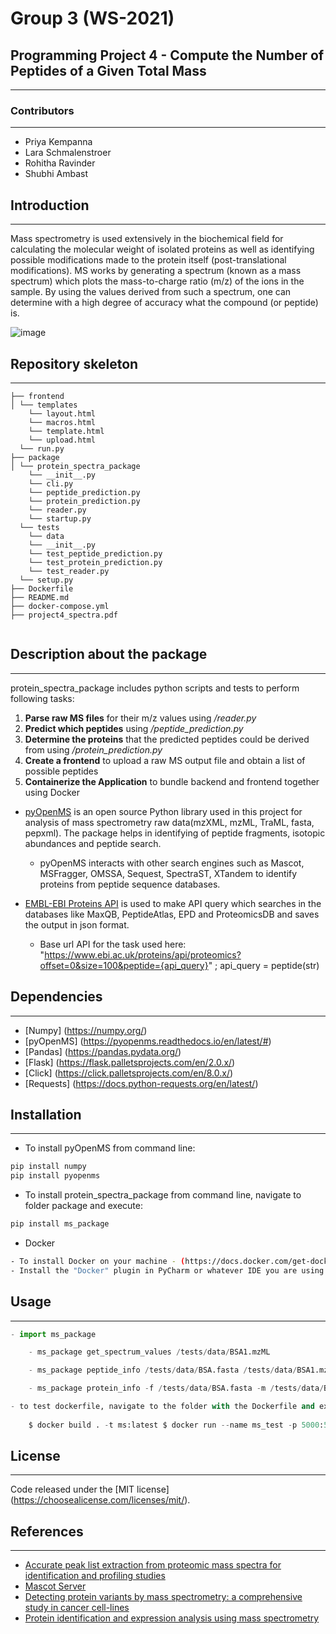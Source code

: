 # Group 3 (WS-2021)

## Programming Project 4 - Compute the Number of Peptides of a Given Total Mass

------------------

### Contributors

--------------

- Priya Kempanna
- Lara Schmalenstroer
- Rohitha Ravinder 
- Shubhi Ambast

## Introduction 

--------------

Mass spectrometry is used extensively in the biochemical field for calculating the molecular weight of isolated
proteins as well as identifying possible modifications made to the protein itself (post-translational modifications). MS works by
generating a spectrum (known as a mass spectrum) which plots the mass-to-charge ratio (m/z) of the ions in the sample. By
using the values derived from such a spectrum, one can determine with a high degree of accuracy what the compound (or
peptide) is.

![image](https://upload.wikimedia.org/wikipedia/commons/1/1f/Mass_spectrometry_protocol.png)

## Repository skeleton

--------------
```
├── frontend
│ └── templates
    └── layout.html
    └── macros.html
    └── template.html
    └── upload.html
  └── run.py
├── package
│ └── protein_spectra_package
    └── __init__.py
    └── cli.py
    └── peptide_prediction.py
    └── protein_prediction.py
    └── reader.py
    └── startup.py
  └── tests
    └── data
    └── __init__.py
    └── test_peptide_prediction.py
    └── test_protein_prediction.py
    └── test_reader.py
  └── setup.py
├── Dockerfile
├── README.md
├── docker-compose.yml
├── project4_spectra.pdf
 
```

## Description about the package

---

protein_spectra_package includes python scripts and tests to perform following tasks:
1. **Parse raw MS files** for their m/z values using */reader.py*
2. **Predict which peptides** using */peptide_prediction.py*
3. **Determine the proteins** that the predicted peptides could be derived from using */protein_prediction.py*
4. **Create a frontend** to upload a raw MS output file and obtain a list of possible peptides
5. **Containerize the Application** to bundle backend and frontend together using Docker

- [pyOpenMS](https://pyopenms.readthedocs.io/en/latest/) is an open source Python library used in this project for analysis of mass spectrometry raw data(mzXML, mzML, TraML, fasta, pepxml). The package helps in identifying of peptide fragments, isotopic abundances and peptide search.
  - pyOpenMS interacts with other search engines such as Mascot, MSFragger, OMSSA, Sequest, SpectraST, XTandem to identify proteins from peptide sequence databases.

- [EMBL-EBI Proteins API](https://www.ebi.ac.uk/proteins/api/doc/#/proteomics) is used to make API query which searches in the databases like MaxQB, PeptideAtlas, EPD and  ProteomicsDB and saves the output in json format.
  - Base url API for the task used here: "https://www.ebi.ac.uk/proteins/api/proteomics?offset=0&size=100&peptide={api_query}" ; api_query = peptide(str)
  

## Dependencies

--------------

- [Numpy] (https://numpy.org/)
- [pyOpenMS] (https://pyopenms.readthedocs.io/en/latest/#)
- [Pandas] (https://pandas.pydata.org/)
- [Flask] (https://flask.palletsprojects.com/en/2.0.x/)
- [Click] (https://click.palletsprojects.com/en/8.0.x/)
- [Requests] (https://docs.python-requests.org/en/latest/)


## Installation

--------------

- To install pyOpenMS from command line:
```bash
pip install numpy
pip install pyopenms
```
- To install protein_spectra_package from command line, navigate to folder package and execute:
```bash
pip install ms_package
```
- Docker
```bash
- To install Docker on your machine - (https://docs.docker.com/get-docker/)
- Install the "Docker" plugin in PyCharm or whatever IDE you are using
```

## Usage

-------
```python
- import ms_package

    - ms_package get_spectrum_values /tests/data/BSA1.mzML

    - ms_package peptide_info /tests/data/BSA.fasta /tests/data/BSA1.mzML

    - ms_package protein_info -f /tests/data/BSA.fasta -m /tests/data/BSA1.mzML

```

```python
- to test dockerfile, navigate to the folder with the Dockerfile and execute :
    
    $ docker build . -t ms:latest $ docker run --name ms_test -p 5000:5000 -d plab2:latest

```
## License

-------

Code released under the [MIT license] (https://choosealicense.com/licenses/mit/).

## References

-------

- [Accurate peak list extraction from proteomic mass spectra for identification and profiling studies](https://bmcbioinformatics.biomedcentral.com/articles/10.1186/1471-2105-11-518)
- [Mascot Server](https://www.matrixscience.com/search_form_select.html)
- [Detecting protein variants by mass spectrometry: a comprehensive study in cancer cell-lines](https://genomemedicine.biomedcentral.com/articles/10.1186/s13073-017-0454-9)
- [Protein identification and expression analysis using mass spectrometry](https://www.cell.com/trends/microbiology/fulltext/S0966-842X(06)00076-X?_returnURL=https%3A%2F%2Flinkinghub.elsevier.com%2Fretrieve%2Fpii%2FS0966842X0600076X%3Fshowall%3Dtrue)
